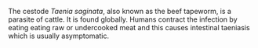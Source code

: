 [//]: # (Created by ./bin/manage_files.pl from ./species/Taenia_saginata/Taenia_saginata.about.html on Thu Jun 11 13:46:04 2020)
The cestode _Taenia saginata_, also known as the beef tapeworm, is a parasite of cattle. It is found globally. Humans contract the infection by eating eating raw or undercooked meat and this causes intestinal taeniasis which is usually asymptomatic.
